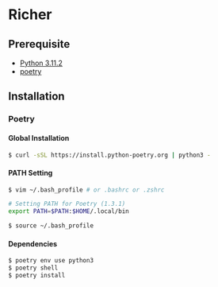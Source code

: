# Richer
## **Prerequisite**
- [Python 3.11.2](https://www.python.org/downloads/release/python-3112/)
- [poetry](https://github.com/python-poetry/install.python-poetry.org#osx--linux--bashonwindows--windowsmingw-install-instructions)
## Installation
### Poetry
#### Global Installation
```bash
$ curl -sSL https://install.python-poetry.org | python3 -
```
#### PATH Setting
```bash
$ vim ~/.bash_profile # or .bashrc or .zshrc

# Setting PATH for Poetry (1.3.1)
export PATH=$PATH:$HOME/.local/bin

$ source ~/.bash_profile
```
#### Dependencies
```bash
$ poetry env use python3
$ poetry shell
$ poetry install
```

